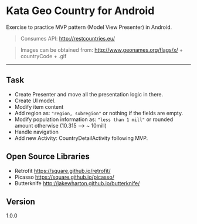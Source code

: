 Kata Geo Country for Android 
=======
Exercise to practice MVP pattern (Model View Presenter) in Android.

> Consumes API: http://restcountries.eu/

> Images can be obtained from: http://www.geonames.org/flags/x/ + countryCode + .gif

---

## Task

- Create Presenter and move all the presentation logic in there.
- Create UI model.
- Modify item content
 - Add region as: `"region, subregion"` or nothing if the fields are empty.
 - Modify population information as: `"less than 1 mill"` or rounded amount otherwise (10.315 --> ~ 10mill)
- Handle navigation
- Add new Activity: CountryDetailActivity following MVP.

## Open Source Libraries

 - Retrofit https://square.github.io/retrofit/
 - Picasso https://square.github.io/picasso/
 - Butterknife http://jakewharton.github.io/butterknife/

## Version
1.0.0

